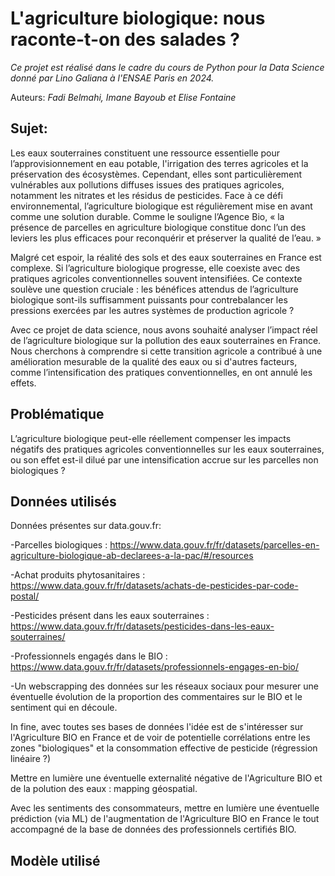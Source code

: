 # L'agriculture biologique: nous raconte-t-on des salades ?
*Ce projet est réalisé dans le cadre du cours de Python pour la Data Science donné par Lino Galiana à l'ENSAE Paris en 2024.*

Auteurs: *Fadi Belmahi, Imane Bayoub et Elise Fontaine*

## Sujet:  
Les eaux souterraines constituent une ressource essentielle pour l’approvisionnement en eau potable, l'irrigation des terres agricoles et la préservation des écosystèmes. Cependant, elles sont particulièrement vulnérables aux pollutions diffuses issues des pratiques agricoles, notamment les nitrates et les résidus de pesticides. Face à ce défi environnemental, l’agriculture biologique est régulièrement mise en avant comme une solution durable. Comme le souligne l’Agence Bio, « la présence de parcelles en agriculture biologique constitue donc l’un des leviers les plus efficaces pour reconquérir et préserver la qualité de l’eau. »

Malgré cet espoir, la réalité des sols et des eaux souterraines en France est complexe. Si l’agriculture biologique progresse, elle coexiste avec des pratiques agricoles conventionnelles souvent intensifiées. Ce contexte soulève une question cruciale : les bénéfices attendus de l’agriculture biologique sont-ils suffisamment puissants pour contrebalancer les pressions exercées par les autres systèmes de production agricole ?

Avec ce projet de data science, nous avons souhaité analyser l’impact réel de l’agriculture biologique sur la pollution des eaux souterraines en France. Nous cherchons à comprendre si cette transition agricole a contribué à une amélioration mesurable de la qualité des eaux ou si d'autres facteurs, comme l’intensification des pratiques conventionnelles, en ont annulé les effets.

## Problématique
L’agriculture biologique peut-elle réellement compenser les impacts négatifs des pratiques agricoles conventionnelles sur les eaux souterraines, ou son effet est-il dilué par une intensification accrue sur les parcelles non biologiques ?

## Données utilisés

Données présentes sur data.gouv.fr:

-Parcelles biologiques : https://www.data.gouv.fr/fr/datasets/parcelles-en-agriculture-biologique-ab-declarees-a-la-pac/#/resources

-Achat produits phytosanitaires : https://www.data.gouv.fr/fr/datasets/achats-de-pesticides-par-code-postal/

-Pesticides présent dans les eaux souterraines : https://www.data.gouv.fr/fr/datasets/pesticides-dans-les-eaux-souterraines/

-Professionnels engagés dans le BIO : https://www.data.gouv.fr/fr/datasets/professionnels-engages-en-bio/

-Un webscrapping des données sur les réseaux sociaux pour mesurer une éventuelle évolution de la proportion des commentaires sur le BIO et le sentiment qui en découle.

In fine, avec toutes ses bases de données l'idée est de s'intéresser sur l'Agriculture BIO en France et de voir de potentielle corrélations entre les zones "biologiques" et la consommation effective de pesticide (régression linéaire ?) 

Mettre en lumière une éventuelle externalité négative de l'Agriculture BIO et de la polution des eaux : mapping géospatial. 

Avec les sentiments des consommateurs, mettre en lumière une éventuelle prédiction (via ML) de l'augmentation de l'Agriculture BIO en France le tout accompagné de la base de données des professionnels certifiés BIO.

## Modèle utilisé
